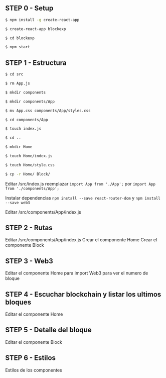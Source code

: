 ## STEP 0 - Setup

```bash
$ npm install -g create-react-app
```
```bash
$ create-react-app blockexp
```
```bash
$ cd blockexp
```
```bash
$ npm start
```

## STEP 1 - Estructura

```bash
$ cd src
```
```bash
$ rm App.js
```
```bash
$ mkdir components
```
```bash
$ mkdir components/App
```
```bash
$ mv App.css components/App/styles.css
```
```bash
$ cd components/App
```
```bash
$ touch index.js
```
```bash
$ cd ..
```
```bash
$ mkdir Home
```
```bash
$ touch Home/index.js
```
```bash
$ touch Home/style.css
```
```bash
$ cp -r Home/ Block/
```

Editar /src/index.js reemplazar `import App from './App';` por `import App from './components/App';`

Instalar dependencias `npm install --save react-router-dom` y `npm install --save web3`

Editar /src/components/App/index.js


## STEP 2 - Rutas

Editar /src/components/App/index.js
Crear el componente Home
Crear el componente Block

## STEP 3 - Web3

Editar el componente Home para import Web3 para ver el numero de bloque

## STEP 4 - Escuchar blockchain y listar los ultimos bloques

Editar el componente Home

## STEP 5 - Detalle del bloque

Editar el componente Block

## STEP 6 - Estilos

Estilos de los componentes
